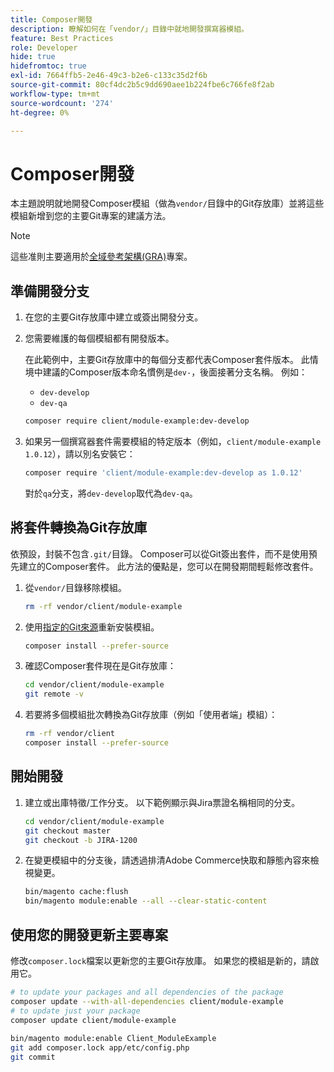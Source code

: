 ```yaml
---
title: Composer開發
description: 瞭解如何在「vendor/」目錄中就地開發撰寫器模組。
feature: Best Practices
role: Developer
hide: true
hidefromtoc: true
exl-id: 7664ffb5-2e46-49c3-b2e6-c133c35d2f6b
source-git-commit: 80cf4dc2b5c9dd690aee1b224fbe6c766fe8f2ab
workflow-type: tm+mt
source-wordcount: '274'
ht-degree: 0%

---
```


# Composer開發

本主題說明就地開發Composer模組（做為`vendor/`目錄中的Git存放庫）並將這些模組新增到您的主要Git專案的建議方法。

>[!NOTE]
>
>這些准則主要適用於[全域參考架構(GRA)](../overview.md)專案。

## 準備開發分支

1. 在您的主要Git存放庫中建立或簽出開發分支。
1. 您需要維護的每個模組都有開發版本。

   在此範例中，主要Git存放庫中的每個分支都代表Composer套件版本。 此情境中建議的Composer版本命名慣例是`dev-`，後面接著分支名稱。 例如：

   - `dev-develop`
   - `dev-qa`

   ```bash
   composer require client/module-example:dev-develop
   ```

1. 如果另一個撰寫器套件需要模組的特定版本（例如，`client/module-example 1.0.12`），請以別名安裝它：

   ```bash
   composer require 'client/module-example:dev-develop as 1.0.12'
   ```

   對於`qa`分支，將`dev-develop`取代為`dev-qa`。

## 將套件轉換為Git存放庫

依預設，封裝不包含`.git/`目錄。 Composer可以從Git簽出套件，而不是使用預先建立的Composer套件。 此方法的優點是，您可以在開發期間輕鬆修改套件。

1. 從`vendor/`目錄移除模組。

   ```bash
   rm -rf vendor/client/module-example
   ```

1. 使用[指定的Git來源](#prepare-a-development-branch)重新安裝模組。

   ```bash
   composer install --prefer-source
   ```

1. 確認Composer套件現在是Git存放庫：

   ```bash
   cd vendor/client/module-example
   git remote -v
   ```

1. 若要將多個模組批次轉換為Git存放庫（例如「使用者端」模組）：

   ```bash
   rm -rf vendor/client
   composer install --prefer-source
   ```

## 開始開發

1. 建立或出庫特徵/工作分支。 以下範例顯示與Jira票證名稱相同的分支。

   ```bash
   cd vendor/client/module-example
   git checkout master
   git checkout -b JIRA-1200
   ```

1. 在變更模組中的分支後，請透過排清Adobe Commerce快取和靜態內容來檢視變更。

   ```bash
   bin/magento cache:flush
   bin/magento module:enable --all --clear-static-content
   ```

## 使用您的開發更新主要專案

修改`composer.lock`檔案以更新您的主要Git存放庫。 如果您的模組是新的，請啟用它。

```bash
# to update your packages and all dependencies of the package
composer update --with-all-dependencies client/module-example
# to update just your package
composer update client/module-example
 
bin/magento module:enable Client_ModuleExample
git add composer.lock app/etc/config.php
git commit
```

